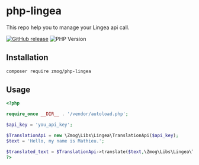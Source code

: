 # php-lingea

This repo help you to manage your Lingea api call. 

[![GitHub release](https://img.shields.io/badge/release-v0.1.0-blue.svg)](https://github.com/Gizmo091/php-lingea/releases/)
![PHP Version](https://img.shields.io/badge/PHP-8.1+-blue.svg)

[comment]: <> (Badge generated with https://naereen.github.io/badges/)


## Installation

```bash
composer require zmog/php-lingea
```

## Usage

```php
<?php

require_once __DIR__ . '/vendor/autoload.php';

$api_key = 'you_api_key';

$TranslationApi = new \Zmog\Libs\Lingea\TranslationApi($api_key);
$text = 'Hello, my name is Mathieu.';

$translated_text = $TranslationApi->translate($text,\Zmog\Libs\Lingea\TranslationLanguage\ISO_639_2b::fromCode('eng'),\Zmog\Libs\Lingea\TranslationLanguage\ISO_639_1::fromCode('cs'),\Zmog\Libs\Lingea\TranslationFormat\Plain::instance());
?>
```

